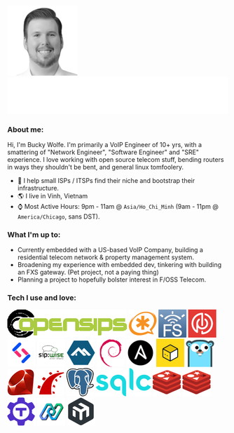 [![Profile Pic BW](https://raw.githubusercontent.com/Igneous/igneous/dev/assets/me.png)]()
[![Typing SVG](https://raw.githubusercontent.com/Igneous/igneous/dev/assets/greet_typing.svg)]()

### About me:

Hi, I'm Bucky Wolfe. I'm primarily a VoIP Engineer of 10+ yrs, with a smattering of "Network Engineer", "Software Engineer" and "SRE" experience.
I love working with open source telecom stuff, bending routers in ways they shouldn't be bent, and general linux tomfoolery.

- 👔 I help small ISPs / ITSPs find their niche and bootstrap their infrastructure.
- 🌎 I live in Vinh, Vietnam 
- ⌚ Most Active Hours: 9pm - 11am @ `Asia/Ho_Chi_Minh` (9am - 11pm @ `America/Chicago`, sans DST).

### What I'm up to: 

+ Currently embedded with a US-based VoIP Company, building a residential telecom network & property management system.
+ Broadening my experience with embedded dev, tinkering with building an FXS gateway. (Pet project, not a paying thing)
+ Planning a project to hopefully bolster interest in F/OSS Telecom.

### Tech I use and love:

[![openSIPS](https://raw.githubusercontent.com/Igneous/igneous/dev/assets/opensips_logo_64.png)](https://opensips.org)
[![Asterisk](https://raw.githubusercontent.com/Igneous/igneous/dev/assets/asterisk_logo_64.png)](https://asterisk.org)
[![FreeSwitch](https://raw.githubusercontent.com/Igneous/igneous/dev/assets/freeswitch_logo_64.png)](https://signalwire.com/freeswitch)
[![Pion](https://raw.githubusercontent.com/Igneous/igneous/dev/assets/pion_logo_64.png)](https://pion.ly)
[![Signalwire](https://raw.githubusercontent.com/Igneous/igneous/dev/assets/signalwire_logo_64.png)](https://signalwire.com)
[![RTPEngine](https://raw.githubusercontent.com/Igneous/igneous/dev/assets/sipwise_rtpengine_logo_64.png)](https://github.com/sipwise/rtpengine)
[![Alpine Linux](https://raw.githubusercontent.com/Igneous/igneous/dev/assets/alpine_logo_64.png)](https://www.alpinelinux.org)
[![Debian Linux](https://raw.githubusercontent.com/Igneous/igneous/dev/assets/debian_logo_64.png)](https://debian.org)
[![Ansible](https://raw.githubusercontent.com/Igneous/igneous/dev/assets/ansible_logo_64.png)](https://docs.ansible.com)
[![OpenTofu](https://raw.githubusercontent.com/Igneous/igneous/dev/assets/opentofu_logo_64.png)](https://opentofu.org)
[![Golang](https://raw.githubusercontent.com/Igneous/igneous/dev/assets/golang_logo_64.png)](https://go.dev)
[![Ruby](https://raw.githubusercontent.com/Igneous/igneous/dev/assets/header-ruby-logo.png)](https://ruby-lang.org)
[![Rails](https://raw.githubusercontent.com/Igneous/igneous/dev/assets/rails_logo_64.png)](https://rubyonrails.org)
[![Postgres](https://raw.githubusercontent.com/Igneous/igneous/dev/assets/pg_logo_64.png)](https://postgresql.org)
[![sqlc](https://raw.githubusercontent.com/Igneous/igneous/dev/assets/sqlc_logo_64.png)](https://sqlc.dev)
[![Redis](https://raw.githubusercontent.com/Igneous/igneous/dev/assets/redis_logo_64.png)](https://redis.io)
[![Faktory](https://raw.githubusercontent.com/Igneous/igneous/dev/assets/redis_logo_64.png)](https://contribsys.com/faktory)
[![Teleport](https://raw.githubusercontent.com/Igneous/igneous/dev/assets/teleport_logo_64.png)](https://goteleport.com)
[![Northflank](https://raw.githubusercontent.com/Igneous/igneous/dev/assets/northflank_logo_64.png)](https://northflank.com)
[![Mikrotik](https://raw.githubusercontent.com/Igneous/igneous/dev/assets/mikrotik_logo_64.png)](https://mikrotik.com)
